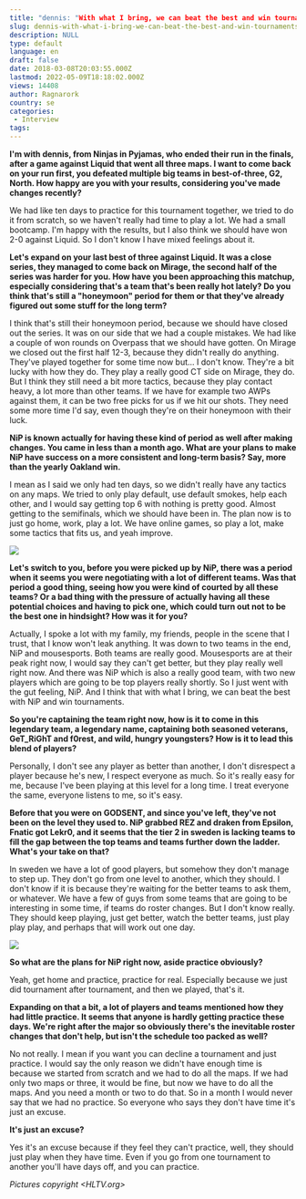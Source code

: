 ```yaml
---
title: "dennis: "With what I bring, we can beat the best and win tournaments""
slug: dennis-with-what-i-bring-we-can-beat-the-best-and-win-tournaments
description: NULL
type: default
language: en
draft: false
date: 2018-03-08T20:03:55.000Z
lastmod: 2022-05-09T18:18:02.000Z
views: 14408
author: Ragnarork
country: se
categories:
 - Interview
tags:
---
```

**I'm with dennis, from Ninjas in Pyjamas, who ended their run in the finals, after a game against Liquid that went all three maps. I want to come back on your run first, you defeated multiple big teams in best-of-three, G2, North. How happy are you with your results, considering you've made changes recently?**

We had like ten days to practice for this tournament together, we tried to do it from scratch, so we haven't really had time to play a lot. We had a small bootcamp. I'm happy with the results, but I also think we should have won 2-0 against Liquid. So I don't know I have mixed feelings about it.

**Let's expand on your last best of three against Liquid. It was a close series, they managed to come back on Mirage, the second half of the series was harder for you. How have you been approaching this matchup, especially considering that's a team that's been really hot lately? Do you think that's still a "honeymoon" period for them or that they've already figured out some stuff for the long term?** 

I think that's still their honeymoon period, because we should have closed out the series. It was on our side that we had a couple mistakes. We had like a couple of won rounds on Overpass that we should have gotten. On Mirage we closed out the first half 12-3, because they didn't really do anything. They've played together for some time now but... I don't know. They're a bit lucky with how they do. They play a really good CT side on Mirage, they do. But I think they still need a bit more tactics, because they play contact heavy, a lot more than other teams. If we have for example two AWPs against them, it can be two free picks for us if we hit our shots. They need some more time I'd say, even though they're on their honeymoon with their luck.

**NiP is known actually for having these kind of period as well after making changes. You came in less than a month ago. What are your plans to make NiP have success on a more consistent and long-term basis? Say, more than the yearly Oakland win.** 

I mean as I said we only had ten days, so we didn't really have any tactics on any maps. We tried to only play default, use default smokes, help each other, and I would say getting top 6 with nothing is pretty good. Almost getting to the semifinals, which we should have been in. The plan now is to just go home, work, play a lot. We have online games, so play a lot, make some tactics that fits us, and yeah improve.

![](https://flickshot-ue.s3.eu-west-2.amazonaws.com/flickshot/article/5a9c434333bf5/images/GGdotX4XhPTVbyr9RgZzR1A9Jd8oL0xMxtvAbDF4.jpeg)

**Let's switch to you, before you were picked up by NiP, there was a period when it seems you were negotiating with a lot of different teams. Was that period a good thing, seeing how you were kind of courted by all these teams? Or a bad thing with the pressure of actually having all these potential choices and having to pick one, which could turn out not to be the best one in hindsight? How was it for you?**

Actually, I spoke a lot with my family, my friends, people in the scene that I trust, that I know won't leak anything. It was down to two teams in the end, NiP and mousesports. Both teams are really good. Mousesports are at their peak right now, I would say they can't get better, but they play really well right now. And there was NiP which is also a really good team, with two new players which are going to be top players really shortly. So I just went with the gut feeling, NiP. And I think that with what I bring, we can beat the best with NiP and win tournaments.

**So you're captaining the team right now, how is it to come in this legendary team, a legendary name, captaining both seasoned veterans, GeT\_RiGhT and f0rest, and wild, hungry youngsters? How is it to lead this blend of players?**

Personally, I don't see any player as better than another, I don't disrespect a player because he's new, I respect everyone as much. So it's really easy for me, because I've been playing at this level for a long time. I treat everyone the same, everyone listens to me, so it's easy.

**Before that you were on GODSENT, and since you've left, they've not been on the level they used to. NiP grabbed REZ and draken from Epsilon, Fnatic got Lekr0, and it seems that the tier 2 in sweden is lacking teams to fill the gap between the top teams and teams further down the ladder. What's your take on that?**

In sweden we have a lot of good players, but somehow they don't manage to step up. They don't go from one level to another, which they should. I don't know if it is because they're waiting for the better teams to ask them, or whatever. We have a few of guys from some teams that are going to be interesting in some time, if teams do roster changes. But I don't know really. They should keep playing, just get better, watch the better teams, just play play play, and perhaps that will work out one day.

![](https://flickshot-ue.s3.eu-west-2.amazonaws.com/flickshot/article/5a9c434333bf5/images/PKXzZyUBPwKHYAb7AiuMwkvGqV25xNZ9b4DokEsC.jpeg)

**So what are the plans for NiP right now, aside practice obviously?**

Yeah, get home and practice, practice for real. Especially because we just did tournament after tournament, and then we played, that's it.

**Expanding on that a bit, a lot of players and teams mentioned how they had little practice. It seems that anyone is hardly getting practice these days. We're right after the major so obviously there's the inevitable roster changes that don't help, but isn't the schedule too packed as well?**

No not really. I mean if you want you can decline a tournament and just practice. I would say the only reason we didn't have enough time is because we started from scratch and we had to do all the maps. If we had only two maps or three, it would be fine, but now we have to do all the maps. And you need a month or two to do that. So in a month I would never say that we had no practice. So everyone who says they don't have time it's just an excuse.

**It's just an excuse?**

Yes it's an excuse because if they feel they can't practice, well, they should just play when they have time. Even if you go from one tournament to another you'll have days off, and you can practice.

_Pictures copyright <HLTV.org>_
